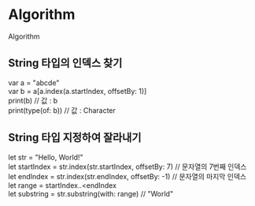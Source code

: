 # Algorithm
Algorithm


## String 타입의 인덱스 찾기
var a = "abcde" <br/>
var b = a[a.index(a.startIndex, offsetBy: 1)] <br/>
print(b) // 값 : b <br/>
print(type(of: b)) // 값 : Character <br/>


## String 타입 지정하여 잘라내기

let str = "Hello, World!" <br/>
let startIndex = str.index(str.startIndex, offsetBy: 7) // 문자열의 7번째 인덱스 <br/>
let endIndex = str.index(str.endIndex, offsetBy: -1) // 문자열의 마지막 인덱스 <br/>
let range = startIndex..<endIndex<br/>
let substring = str.substring(with: range) // "World" <br/>
